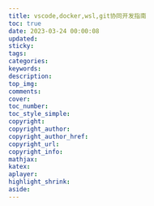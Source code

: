 ```yaml
---
title: vscode,docker,wsl,git协同开发指南
toc: true
date: 2023-03-24 00:00:08
updated:
sticky:
tags:
categories:
keywords:
description:
top_img:
comments:
cover:
toc_number:
toc_style_simple:
copyright:
copyright_author:
copyright_author_href:
copyright_url:
copyright_info:
mathjax:
katex:
aplayer:
highlight_shrink:
aside:
---
```

